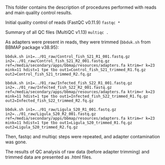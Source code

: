 This folder contains the description of procedures performed with reads and main quality control results.

Initial quality control of reads (FastQC v0.11.9)
`fastqc *`

Summary of all QC files (MultiQC v1.13)
`multiqc .`

As adapters were present in reads, they were trimmed (`bbduk.sh` from BBMAP package v38.95):

`bbduk.sh in1=../01_raw/Control_fish_S21_R1_001.fastq.gz in2=../01_raw/Control_fish_S21_R2_001.fastq.gz ref=/media/secondary/apps/bbmap/resources/adapters.fa ktrim=r k=23 mink=11 hdist=1 tpe tbo out1=Control_fish_S21_trimmed_R1.fq.gz out2=Control_fish_S21_trimmed_R2.fq.gz`

`bbduk.sh in1=../01_raw/Infected_fish_S22_R1_001.fastq.gz in2=../01_raw/Infected_fish_S22_R2_001.fastq.gz ref=/media/secondary/apps/bbmap/resources/adapters.fa ktrim=r k=23 mink=11 hdist=1 tpe tbo out1=Infected_fish_S22_trimmed_R1.fq.gz out2=Infected_fish_S22_trimmed_R2.fq.gz`

`bbduk.sh in1=../01_raw/Ligula_S20_R1_001.fastq.gz in2=../01_raw/Ligula_S20_R2_001.fastq.gz ref=/media/secondary/apps/bbmap/resources/adapters.fa ktrim=r k=23 mink=11 hdist=1 tpe tbo out1=Ligula_S20_trimmed_R1.fq.gz out2=Ligula_S20_trimmed_R2.fq.gz`

Then, fastqc and multiqc steps were repeated, and adapter contamination was gone.

The results of QC analysis of raw data (before adapter trimming) and trimmed data are presented as .html files.